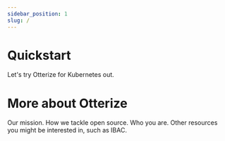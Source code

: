 ```yaml
---
sidebar_position: 1
slug: /
---
```


# Quickstart

Let's try Otterize for Kubernetes out.

# More about Otterize
Our mission. How we tackle open source. Who you are. Other resources you might be interested in, such as IBAC.